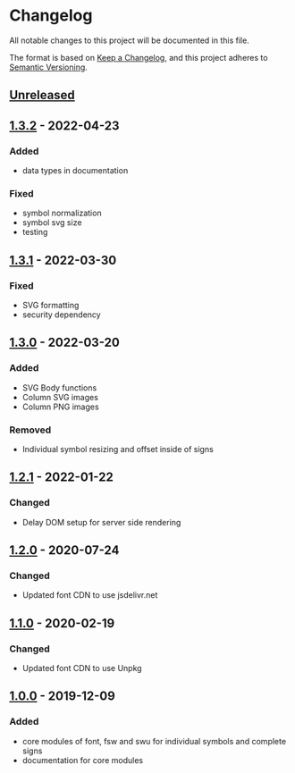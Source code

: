 # Changelog
All notable changes to this project will be documented in this file.

The format is based on [Keep a Changelog](https://keepachangelog.com/en/1.0.0/),
and this project adheres to [Semantic Versioning](https://semver.org/spec/v2.0.0.html).

## [Unreleased]

## [1.3.2] - 2022-04-23
### Added
- data types in documentation

### Fixed
- symbol normalization
- symbol svg size
- testing

## [1.3.1] - 2022-03-30
### Fixed
- SVG formatting
- security dependency

## [1.3.0] - 2022-03-20
### Added
- SVG Body functions
- Column SVG images
- Column PNG images

### Removed
- Individual symbol resizing and offset inside of signs

## [1.2.1] - 2022-01-22
### Changed
- Delay DOM setup for server side rendering

## [1.2.0] - 2020-07-24
### Changed
- Updated font CDN to use jsdelivr.net

## [1.1.0] - 2020-02-19
### Changed
- Updated font CDN to use Unpkg

## [1.0.0] - 2019-12-09
### Added
- core modules of font, fsw and swu for individual symbols and complete signs
- documentation for core modules


[Unreleased]: https://github.com/sutton-signwriting/font-ttf/compare/v1.3.2...HEAD
[1.3.2]: https://github.com/sutton-signwriting/font-ttf/releases/tag/v1.3.2
[1.3.1]: https://github.com/sutton-signwriting/font-ttf/releases/tag/v1.3.1
[1.3.0]: https://github.com/sutton-signwriting/font-ttf/releases/tag/v1.3.0
[1.2.1]: https://github.com/sutton-signwriting/font-ttf/releases/tag/v1.2.1
[1.2.0]: https://github.com/sutton-signwriting/font-ttf/releases/tag/v1.2.0
[1.1.0]: https://github.com/sutton-signwriting/font-ttf/releases/tag/v1.1.0
[1.0.0]: https://github.com/sutton-signwriting/font-ttf/releases/tag/v1.0.0
